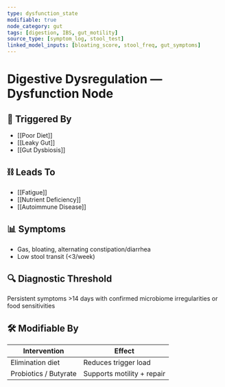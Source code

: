 ```yaml
---
type: dysfunction_state
modifiable: true
node_category: gut
tags: [digestion, IBS, gut_motility]
source_type: [symptom_log, stool_test]
linked_model_inputs: [bloating_score, stool_freq, gut_symptoms]
---
```


# Digestive Dysregulation — Dysfunction Node

## 🔁 Triggered By
- [[Poor Diet]]
- [[Leaky Gut]]
- [[Gut Dysbiosis]]

## ⛓ Leads To
- [[Fatigue]]
- [[Nutrient Deficiency]]
- [[Autoimmune Disease]]

## 📊 Symptoms
- Gas, bloating, alternating constipation/diarrhea
- Low stool transit (<3/week)

## 🔍 Diagnostic Threshold
Persistent symptoms >14 days with confirmed microbiome irregularities or food sensitivities

## 🛠 Modifiable By
| Intervention          | Effect                     |
|-----------------------|----------------------------|
| Elimination diet      | Reduces trigger load       |
| Probiotics / Butyrate | Supports motility + repair |
